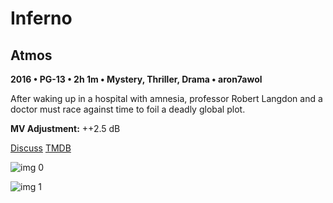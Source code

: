 # Inferno

## Atmos

**2016 • PG-13 • 2h 1m • Mystery, Thriller, Drama • aron7awol**

After waking up in a hospital with amnesia, professor Robert Langdon and a doctor must race against time to foil a deadly global plot.

**MV Adjustment:** ++2.5 dB

[Discuss](https://www.avsforum.com/threads/bass-eq-for-filtered-movies.2995212/post-58221110)  [TMDB](207932)

![img 0](https://i.imgur.com/edatYDu.jpg)

![img 1](https://i.imgur.com/k1gINnD.png)

